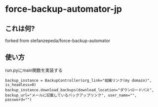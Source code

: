 # force-backup-automator-jp

## これは何?
forked from stefanzepeda/force-backup-automator

## 使い方
run.pyにmain関数を実装する   
```
backup_instance = BackupController(org_link="組織リンク(my domain)", is_headless=0)
backup_instance.download_backups(download_location="ダウンロードパス", backup_url="メールに記載しているバックアップリンク", user_name="", password="")
```

